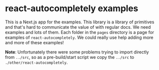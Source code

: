 # react-autocompletely examples

This is a Next.js app for the examples. This library is a library of primitives
and that's hard to communicate the value of with regular docs. We need examples
and lots of them. Each folder in the `pages` directory is a page for examples
of `react-autocompletely`. We could really use help adding more and more of
these examples!

**Note**: Unfortunately there were some problems trying to import directly
from `../src`, so as a pre-build/start script we copy the `../src` to
`./other/react-autocompletely`.
